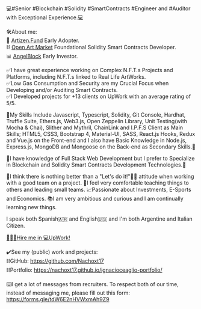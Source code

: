 💻#Senior #Blockchain #Solidity #SmartContracts #Engineer and #Auditor with Exceptional Experience.💻             


🛠About me:                                                                                                                                                             
🔭 [Artizen.Fund](https://www.artizen.fund) Early Adopter.                                                                                                             
⛓ [Open Art Market](https://openartmarket.com) Foundational Solidity Smart Contracts Developer.                                                                             
📊 [AngelBlock](https://www.angelblock.io) Early Investor.                                                                                                             


✅I have great experience working on Complex N.F.T.s Projects and Platforms, including N.F.T.s linked to Real Life ArtWorks.                                           
✅Low Gas Consumption and Security are my Crucial Focus when Developing and/or Auditing Smart Contracts.                                                               
✅I Developed projects for +13 clients on UpWork with an average rating of 5/5.                                                                                       

📓My Skills Include Javascript, Typescript, Solidity, Git Console, Hardhat, Truffle Suite, Ethers.js, Web3.js, Open Zeppelin Library, Unit Testing(with Mocha & Chai), Slither and Mythril, ChainLink and I.P.F.S Client as Main Skills; HTML5, CSS3, Bootstrap 4, Material-UI, SASS, React.js Hooks, Redux and Vue.js on the Front-end and I also have Basic Knowledge in Node.js, Express.js, MongoDB and Mongoose on the Back-end as Secondary Skills.📓

📓I have knowledge of Full Stack Web Development but I prefer to Specialize in Blockchain and Solidity Smart Contracts Development Technologies.📓
 
🎈I think there is nothing better than a "Let's do it!"🙌🏼 attitude when working with a good team on a project.
📔I feel very comfortable teaching things to others and leading small teams.
📈Passionate about Investments, E-Sports and Economics.
📚I am very ambitious and curious and I am continually learning new things.

 I speak both Spanish🇦🇷 and English🇺🇸 and I'm both Argentine and Italian Citizen.

[👨🏻‍💻Hire me in 💻UpWork!](https://www.upwork.com/freelancers/~01016dcdaa54e14741?s=1044578476142100518)

✔️See my (public) work and projects:                                                                                                                                  
⛓GitHub:  https://github.com/Nachoxt17                                                                                                                                 
⛓Portfolio:  https://nachoxt17.github.io/ignacioceaglio-portfolio/                                                                                                     

⌨️I get a lot of messages from recruiters. To respect both of our time, instead of messaging me, please fill out this form:
https://forms.gle/tdW6E2nHVWxmAh9Z9

